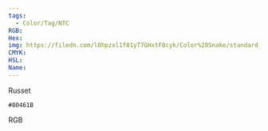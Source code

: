 ```yaml
---
tags:
  - Color/Tag/NTC
RGB:
Hex:
img: https://filedn.com/l0hpzxl1f01yT7GHxtF8cyk/Color%20Snake/standard_csv_to_svg/80461B.svg
CMYK:
HSL:
Name:
---
```

Russet
```palette
#80461B
```
RGB
